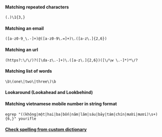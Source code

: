 #### Matching repeated characters
```
(.)\1{3,}
```
#### Matching an email
```
([a-z0-9_\.-]+)@([a-z0-9\.=]+)\.([a-z\.]{2,6})
```
#### Matching an url
```
(https?:\/\/)?([\da-z\.-]+)\.([a-z\.]{2,6})([\/\w \.-]*)*\/?
```
#### Matching list of words
```
\b\(one\|two\|three\)\b
```
#### Lookaround (Lookahead and Lookbehind)

#### Matching vietnamese mobile number in string format
```
egrep "((không|một|hai|ba|bốn|năm|lăm|sáu|bảy|tám|chín|mười|mươi)\s+){6,}" yourifle
```
#### [Check spelling from custom dictionary](https://github.com/sinhnn/spellcheck-vietnamese) 
